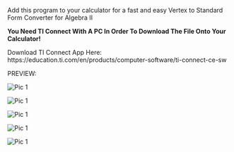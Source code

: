 Add this program to your calculator for a fast and easy Vertex to Standard Form Converter for Algebra II
<p><b>You Need TI Connect With A PC In Order To Download The File Onto Your Calculator!</b></p>
<P>Download TI Connect App Here: https://education.ti.com/en/products/computer-software/ti-connect-ce-sw</p>
<p>PREVIEW:</p>
<p><img src="https://cdn.discordapp.com/attachments/1023590918584021062/1023591335783039057/Standardform1.png" alt="Pic 1"></p>
<p><img src="https://cdn.discordapp.com/attachments/1023590918584021062/1023591335783039057/Standardform1.png" alt="Pic 1"></p>
<p><img src="https://cdn.discordapp.com/attachments/1023590918584021062/1023591335783039057/Standardform1.png" alt="Pic 1"></p>
<p><img src="https://cdn.discordapp.com/attachments/1023590918584021062/1023591335783039057/Standardform1.png" alt="Pic 1"></p>
<p><img src="https://cdn.discordapp.com/attachments/1023590918584021062/1023591335783039057/Standardform1.png" alt="Pic 1"></p>
